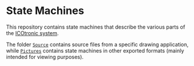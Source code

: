 # State Machines

This repository contains state machines that describe the various parts of the [ICOtronic system](https://www.mytoolit.com/ICOtronic).

The folder [`Source`](Source) contains source files from a specific drawing application, while [`Pictures`](Pictures) contains state machines in other exported formats (mainly intended for viewing purposes).
